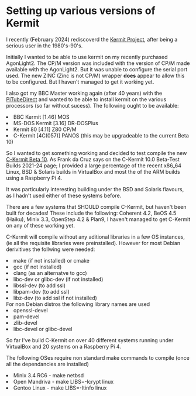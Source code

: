 # Setting up various versions of Kermit
I recently (February 2024) rediscoverd the [Kermit Project](https://kermitproject.org), after being a serious user in the 1980's-90's.

Initially I wanted to be able to use kermit on my recently purchased AgonLight2. The CP/M version was included with the version of CP/M made available with the AgonLight2. But it was unable to configure the serial port used.
The new ZINC (Zinc is not CP/M) wrapper <b>does</b> appear to allow this to be configured. But I haven't managed to get it working yet.

I also got my BBC Master working again (after 40 years) with the [PiTubeDirect](https://github.com/mbernardi1961/PiTubeDoc) and wanted to be able to install kermit on the various processors (so far without sucess). The following ought to be available: 
<li>BBC Kermit [1.46] MOS 
<li>MS-DOS Kermit [3.16] DR-DOSPlus
<li>Kermit 80 [4.11] Z80 CP/M
<li>C-Kermit [4C(057)] PANOS (this may be upgradeable to the current Beta 10)

So I wanted to get something working and decided to test compile the new [C-Kermit Beta 10](https://www.kermitproject.org/ck10devbuilds.html).
As Frank da Cruz says on the C-Kermit 10.0 Beta-Test Builds 2021-24 page; I provided a large percentage of the recent x86_64 Linux, BSD &amp; Solaris builds in VirtualBox and most the of the ARM builds using a Raspberry Pi 4.

It was particularly interesting building under the BSD and Solaris flavours, as I hadn't used either of these systems before.

There are a few systems that SHOULD compile C-Kermit, but haven't been built for decades! These include the following: Coherent 4.2, BeOS 4.5 (Haiku), Minix 3.3, OpenStep 4.2 &amp; Plan9, I haven't managed to get C-Kermit on any of these working yet.

C-Kermit will compile without any aditional libraries in a few OS instances, (ie all the requisite libraries were preinstalled). 
However for most Debian derivitives the follwing were needed:
<li>make (if not installed) or cmake
<li>gcc (if not installed)
<li>clang (as an alternatve to gcc)
<li>libc-dev or glibc-dev (if not installed)
<li>libssl-dev (to add ssl)
<li>libpam-dev (to add ssl)
<li>libz-dev (to add ssl if not installed)<br>
For non Debian distros the following library names are used<br>
<li>openssl-devel
<li>pam-devel
<li>zlib-devel
<li>libc-devel or glibc-devel

So far I've build C-Kermit on over 40 different systems running under VirtualBox and 20 systems on a Raspberry Pi 4.

The following OSes require non standard make commands to compile (once all the dependancies are installed)
<li>Minix 3.4 RC6 - make netbsd
<li>Open Mandriva - make LIBS=-lcrypt linux
<li>Gentoo Linux - make LIBS=-ltinfo linux
</li>
